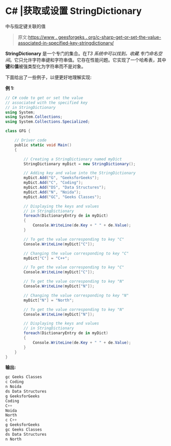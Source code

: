 # C# |获取或设置 StringDictionary

中与指定键关联的值

> 原文:[https://www . geesforgeks . org/c-sharp-get-or-set-the-value-associated-in-specified-key-stringdictionary/](https://www.geeksforgeeks.org/c-sharp-get-or-set-the-value-associated-with-the-specified-key-in-stringdictionary/)

**StringDictionary** 是一个专门的集合。在*T3 系统中可以找到。收藏.专门命名空间*。它只允许字符串键和字符串值。它存在性能问题。它实现了一个哈希表，其中**键**和**值**被强类型化为字符串而不是对象。

下面给出了一些例子，以便更好地理解实现:

**例 1:**

```cs
// C# code to get or set the value
// associated with the specified key
// in StringDictionary
using System;
using System.Collections;
using System.Collections.Specialized;

class GFG {

    // Driver code
    public static void Main()
    {

        // Creating a StringDictionary named myDict
        StringDictionary myDict = new StringDictionary();

        // Adding key and value into the StringDictionary
        myDict.Add("G", "GeeksforGeeks");
        myDict.Add("C", "Coding");
        myDict.Add("DS", "Data Structures");
        myDict.Add("N", "Noida");
        myDict.Add("GC", "Geeks Classes");

        // Displaying the keys and values
        // in StringDictionary
        foreach(DictionaryEntry de in myDict)
        {
            Console.WriteLine(de.Key + " " + de.Value);
        }

        // To get the value corresponding to key "C"
        Console.WriteLine(myDict["C"]);

        // Changing the value corresponding to key "C"
        myDict["C"] = "C++";

        // To get the value corresponding to key "C"
        Console.WriteLine(myDict["C"]);

        // To get the value corresponding to key "N"
        Console.WriteLine(myDict["N"]);

        // Changing the value corresponding to key "N"
        myDict["N"] = "North";

        // To get the value corresponding to key "N"
        Console.WriteLine(myDict["N"]);

        // Displaying the keys and values
        // in StringDictionary
        foreach(DictionaryEntry de in myDict)
        {
            Console.WriteLine(de.Key + " " + de.Value);
        }
    }
}
```

**输出:**

```cs
gc Geeks Classes
c Coding
n Noida
ds Data Structures
g GeeksforGeeks
Coding
C++
Noida
North
c C++
g GeeksforGeeks
gc Geeks Classes
ds Data Structures
n North

```